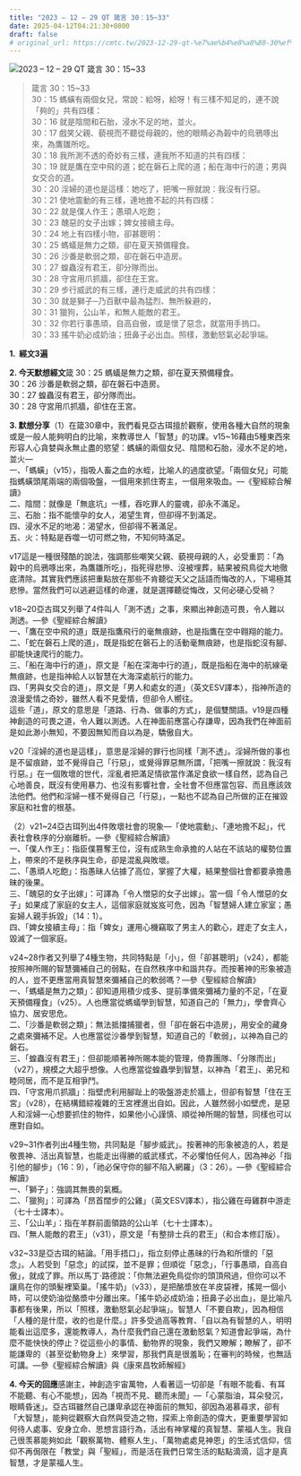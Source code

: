 ```yaml
---
title: "2023 – 12 – 29 QT 箴言 30：15~33"
date: 2025-04-12T04:21:30+0800
draft: false
# original_url: https://cmtc.tw/2023-12-29-qt-%e7%ae%b4%e8%a8%80-30%ef%bc%9a1533
---
```


![2023 – 12 – 29 QT 箴言 30：15~33](/images/qt.jpg  "2023 – 12 – 29 QT 箴言 30：15~33")

> 箴言 30：15~33  
> 30：15 螞蟥有兩個女兒，常說：給呀，給呀！有三樣不知足的，連不說「夠的」共有四樣：  
> 30：16 就是陰間和石胎，浸水不足的地，並火。  
> 30：17 戲笑父親、藐視而不聽從母親的，他的眼睛必為穀中的烏鴉啄出來，為鷹雛所吃。  
> 30：18 我所測不透的奇妙有三樣，連我所不知道的共有四樣：  
> 30：19 就是鷹在空中飛的道；蛇在磐石上爬的道；船在海中行的道；男與女交合的道。  
> 30：20 淫婦的道也是這樣：她吃了，把嘴一擦就說：我沒有行惡。  
> 30：21 使地震動的有三樣，連地擔不起的共有四樣：  
> 30：22 就是僕人作王；愚頑人吃飽；  
> 30：23 醜惡的女子出嫁；婢女接續主母。  
> 30：24 地上有四樣小物，卻甚聰明：  
> 30：25 螞蟻是無力之類，卻在夏天預備糧食。  
> 30：26 沙番是軟弱之類，卻在磐石中造房。  
> 30：27 蝗蟲沒有君王，卻分隊而出。  
> 30：28 守宮用爪抓牆，卻住在王宮。  
> 30：29 步行威武的有三樣，連行走威武的共有四樣：  
> 30：30 就是獅子─乃百獸中最為猛烈、無所躲避的，  
> 30：31 獵狗，公山羊，和無人能敵的君王。  
> 30：32 你若行事愚頑，自高自傲，或是懷了惡念，就當用手摀口。  
> 30：33 搖牛奶必成奶油；扭鼻子必出血。照樣，激動怒氣必起爭端。

**1.  經文3遍**

**2. 今天默想經文**箴 30：25 螞蟻是無力之類，卻在夏天預備糧食。  
30：26 沙番是軟弱之類，卻在磐石中造房。  
30：27 蝗蟲沒有君王，卻分隊而出。  
30：28 守宮用爪抓牆，卻住在王宮。

**3. 默想分享**（1）在箴30章中，我們看見亞古珥擅於觀察，使用各種大自然的現象或是一般人能夠明白的比喻，來教導世人「智慧」的功課。v15~16藉由5種東西來形容人心貪婪與永無止盡的慾望：螞蟥的兩個女兒、陰間和石胎，浸水不足的地，並火—  
一、「螞蟥」（v15），指吸人畜之血的水蛭，比喻人的過度欲望。「兩個女兒」可能指螞蟥頭尾兩端的兩個吸盤，一個用來抓住寄主，一個用來吸血。—《聖經綜合解讀》  
二、陰間：就像是「無底坑」一樣，吞吃罪人的靈魂，卻永不滿足。  
三、石胎：指不能懷孕的女人，渴望生育，但卻得不到滿足。  
四、浸水不足的地渴：渴望水，但卻得不著滿足。  
五、火：特點是吞噬一切可燃之物，不知何時滿足。

v17這是一種很殘酷的說法，強調那些嘲笑父親、藐視母親的人，必受重罰：「為穀中的烏鴉啄出來，為鷹雛所吃」，指死得悲慘、沒被埋葬，結果被飛鳥從大地徹底清除。其實我們應該把重點放在那些不肯聽從天父之話語而悔改的人，下場極其悲慘。當然我們可以逃避這樣的命運，就是選擇聽從悔改，又何必硬心受禍？

v18~20亞古珥又列舉了4件叫人「測不透」之事，來顯出神創造可畏，令人難以測透。—參《聖經綜合解讀》  
一、「鷹在空中飛的道」既是指鷹飛行的毫無痕跡，也是指鷹在空中翱翔的能力。  
二、「蛇在磐石上爬的道」，既是指蛇在磐石上的活動毫無痕跡，也是指蛇沒有腳、卻能快速爬行的能力。  
三、「船在海中行的道」，原文是「船在深海中行的道」，既是指船在海中的航線毫無痕跡，也是指神給人以智慧在大海深處航行的能力。  
四、「男與女交合的道」，原文是「男人和處女的道」（英文ESV譯本），指神所造的浪漫愛情之奇妙，雖然人看不見愛情，但卻令人嚮往。  
這些「道」，原文的意思是「道路、行為、做事的方式」，是個雙關語。v19是四種神創造的可畏之道，令人難以測透。人在神面前應當心存謙卑，因為我們在神面前是如此渺小無知，不要因無知而自以為是，驕傲自大。

v20「淫婦的道也是這樣」，意思是淫婦的罪行也同樣「測不透」。淫婦所做的事也是不留痕跡，並不覺得自己「行惡」，或覺得罪惡無所謂，「把嘴一擦就說：我沒有行惡。」在一個敗壞的世代，淫亂者把滿足情欲當作滿足食欲一樣自然，認為自己心地善良，既沒有使用暴力、也沒有影響社會，全社會不但應當包容、而且應該效法他們。他們和淫婦一樣不覺得自己「行惡」，一點也不認為自己所做的正在摧毀家庭和社會的根基。

（2）v21~24亞古珥列出4件敗壞社會的現象—「使地震動」、「連地擔不起」，代表社會秩序的分崩離析。—參《聖經綜合解讀》  
一、「僕人作王」：指臣僕篡奪王位，沒有成熟生命承擔的人站在不該站的權勢位置上，帶來的不是秩序與生命，卻是混亂與敗壞。  
二、「愚頑人吃飽」：指愚昧人佔據了高位，掌握了大權，結果整個社會都要承擔愚昧的後果。  
三、「醜惡的女子出嫁」：可譯為「令人憎惡的女子出嫁」。當一個「令人憎惡的女子」如果成了家庭的女主人，這個家庭就岌岌可危，因為「智慧婦人建立家室；愚妄婦人親手拆毀」（14：1）。  
四、「婢女接續主母」：指「婢女」運用心機竊取了男主人的歡心，趕走了女主人，毀滅了一個家庭。

v24~28作者又列舉了4種生物，共同特點是「小」，但「卻甚聰明」（v24），都能按照神所賜的智慧彌補自己的弱點，在自然秩序中和諧共存。而按著神的形象被造的人，豈不更應當用真智慧來彌補自己的軟弱嗎？—參《聖經綜合解讀》  
一、「螞蟻是無力之類」：卻知道用積少成多、提前準備來彌補力量的不足，「在夏天預備糧食」（v25）。人也應當從螞蟻學到智慧，知道自己的「無力」，學會齊心協力、居安思危。  
二、「沙番是軟弱之類」：無法抵擋捕獵者，但「卻在磐石中造房」，用安全的藏身之處來彌補不足。人也應當從沙番學到智慧，知道自己的「軟弱」，以神為自己的磐石。  
三、「蝗蟲沒有君王」：但卻能順著神所賜本能的管理，倚靠團隊、「分隊而出」（v27），規模之大超乎想像。人也應當從蝗蟲學到智慧，以神為「君王」、弟兄和睦同居，而不是互相爭鬥。  
四、「守宮用爪抓牆」：指壁虎利用腳趾上的吸盤游走於牆上，但卻有智慧「住在王宮」（v28），在結構錯綜複雜的王宮裡進出自如。因此，人雖然弱小如壁虎，是惡人和淫婦一心想要抓住的物件，如果他小心謹慎、順從神所賜的智慧，同樣也可以應對自如。

v29~31作者列出4種生物，共同點是「腳步威武」。按著神的形象被造的人，若是敬畏神、活出真智慧，也能走出得勝的威武樣式，不必懼怕任何人，因為神必「指引他的腳步」（16：9），「祂必保守你的腳不陷入網羅」（3：26）。—參《聖經綜合解讀》  
一、「獅子」：強調其無畏的氣概。  
二、「獵狗」：可譯為「昂首闊步的公雞」（英文ESV譯本），指公雞在母雞群中游走（七十士譯本）。  
三、「公山羊」：指在羊群前面領路的公山羊（七十士譯本）。  
四、「無人能敵的君王」（v31），原文是「有整排士兵的君王」（和合本修訂版）。

v32~33是亞古珥的結論。「用手捂口」，指立刻停止愚昧的行為和所懷的「惡念」。人若受到「惡念」的試探，並不是罪；但順從「惡念」，「行事愚頑，自高自傲」，就成了罪。所以馬丁·路德說：「你無法避免鳥從你的頭頂飛過，但你可以不讓鳥在你的頭髮裡築巢。「搖牛奶」（v33），是把酪漿放在羊皮袋裡，搖晃一個小時，可以使奶油從酪漿中分離出來。「搖牛奶必成奶油；扭鼻子必出血」，是比喻凡事都有後果，所以「照樣，激動怒氣必起爭端」。智慧人「不要自欺」，因為相信「人種的是什麼，收的也是什麼。」許多受過高等教育、「自以為有智慧的人，明明能看出這麼多，還能教導人，為什麼我們自己還在激動怒氣？知道會起爭端，為什麼不能快快的停止？從這些小的事情、動物界的現象，我們又瞭解；瞭解了，卻不能謙卑的（甚至從動物身上）來學習，那我們真是很羞恥；在審判的時候，也無話可講。—參《聖經綜合解讀》與《康來昌牧師解經》

**4. 今天的回應**感謝主，神創造宇宙萬物，人看著這一切卻是「有眼不能看、有耳不能聽、有心不能想」，因為「視而不見、聽而未聞」—「心蒙脂油，耳朵發沉，眼睛昏迷」。亞古珥雖然自己謙卑承認在神面前的無知，卻因為渴慕尋求，卻有「大智慧」，能夠從觀察大自然與受造之物，探索上帝創造的偉大，更重要學習如何待人處事、安身立命、思想言語行為，活出有神掌權的真智慧、蒙福人生。我自己很羡慕能夠如此「觀察萬物、體察人生」、「萬物處處見神恩」的生活式信仰，信仰不再侷限在「教堂」與「聖經」，而是活在我們日常生活的點點滴滴，這才是真智慧，才是蒙福人生。